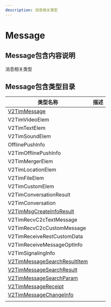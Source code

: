 ```yaml
---
description: 消息相关类型
---
```


# Message

## Message包含内容说明

消息相关类型

## Message包含类型目录

| 类型名称                                                                                                                                                                                                     | 描述 |
| -------------------------------------------------------------------------------------------------------------------------------------------------------------------------------------------------------- | -- |
| [V2TimMessage](https://pub.dev/documentation/tencent\_im\_sdk\_plugin\_platform\_interface/0.2.8/models\_v2\_tim\_message/V2TimMessage-class.html)                                                       |    |
| V2TimVideoElem                                                                                                                                                                                           |    |
| V2TimTextElem                                                                                                                                                                                            |    |
| V2TimSoundElem                                                                                                                                                                                           |    |
| OfflinePushInfo                                                                                                                                                                                          |    |
| V2TimOfflinePushInfo                                                                                                                                                                                     |    |
| V2TimMergerElem                                                                                                                                                                                          |    |
| V2TimLocationElem                                                                                                                                                                                        |    |
| V2TimFileElem                                                                                                                                                                                            |    |
| V2TimCustomElem                                                                                                                                                                                          |    |
| V2TimConversationResult                                                                                                                                                                                  |    |
| V2TimConversation                                                                                                                                                                                        |    |
| [V2TimMsgCreateInfoResult](https://pub.dev/documentation/tencent\_im\_sdk\_plugin\_platform\_interface/0.2.8/models\_v2\_tim\_msg\_create\_info\_result/V2TimMsgCreateInfoResult-class.html)             |    |
| V2TimRecvC2cTextMessage                                                                                                                                                                                  |    |
| V2TimRecvC2cCustomMessage                                                                                                                                                                                |    |
| V2TimReceiveRestCustomData                                                                                                                                                                               |    |
| V2TimReceiveMessageOptInfo                                                                                                                                                                               |    |
| V2TimSignalingInfo                                                                                                                                                                                       |    |
| [V2TimMessageSearchResultItem](https://pub.dev/documentation/tencent\_im\_sdk\_plugin\_platform\_interface/0.2.8/models\_v2\_tim\_message\_search\_result\_item/V2TimMessageSearchResultItem-class.html) |    |
| [V2TimMessageSearchResult](https://pub.dev/documentation/tencent\_im\_sdk\_plugin\_platform\_interface/0.2.8/models\_v2\_tim\_message\_search\_result/V2TimMessageSearchResult-class.html)               |    |
| [V2TimMessageSearchParam](https://pub.dev/documentation/tencent\_im\_sdk\_plugin\_platform\_interface/0.2.8/models\_v2\_tim\_message\_search\_param/V2TimMessageSearchParam-class.html)                  |    |
| [V2TimMessageReceipt](https://pub.dev/documentation/tencent\_im\_sdk\_plugin\_platform\_interface/0.2.8/models\_v2\_tim\_message\_receipt/V2TimMessageReceipt-class.html)                                |    |
| [V2TimMessageChangeInfo](https://pub.dev/documentation/tencent\_im\_sdk\_plugin\_platform\_interface/0.2.8/models\_v2\_tim\_message\_change\_info/V2TimMessageChangeInfo-class.html)                     |    |
|                                                                                                                                                                                                          |    |
